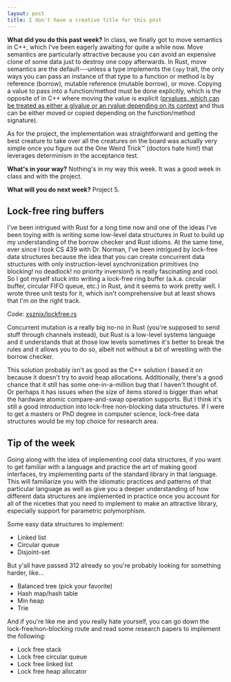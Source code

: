 ```yaml
---
layout: post
title: I don't have a creative title for this post
---
```


**What did you do this past week?** In class, we finally got to move semantics in C++, which I've been eagerly awaiting for quite a while now. Move semantics are particularly attractive because you can avoid an expensive clone of some data just to destroy one copy afterwards. In Rust, move semantics are the default---unless a type implements the `Copy` trait, the only ways you can pass an instance of that type to a function or method is by reference (borrow), mutable reference (mutable borrow), or move. Copying a value to pass into a function/method must be done explicitly, which is the opposite of in C++ where moving the value is explicit ([prvalues, which can be treated as either a glvalue or an rvalue depending on its context](https://www.justsoftwaresolutions.co.uk/cplusplus/core-c++-lvalues-and-rvalues.html#glvalue) and thus can be either moved or copied depending on the function/method signature).

As for the project, the implementation was straightforward and getting the best creature to take over all the creatures on the board was actually very simple once you figure out the One Weird Trick™ (doctors hate him!) that leverages determinism in the acceptance test.

**What's in your way?** Nothing's in my way this week. It was a good week in class and with the project.

**What will you do next week?** Project 5.

## Lock-free ring buffers

I've been intrigued with Rust for a long time now and one of the ideas I've been toying with is writing some low-level data structures in Rust to build up my understanding of the borrow checker and Rust idioms. At the same time, ever since I took CS 439 with Dr. Norman, I've been intrigued by lock-free data structures because the idea that you can create concurrent data structures with only instruction-level synchronization primitives (no blocking! no deadlock! no priority inversion!) is really fascinating and cool. So I got myself stuck into writing a lock-free ring buffer (a.k.a. circular buffer, circular FIFO queue, etc.) in Rust, and it seems to work pretty well. I wrote three unit tests for it, which isn't comprehensive but at least shows that I'm on the right track.

Code: [xsznix/lockfree.rs](https://github.com/xsznix/lockfree.rs)

Concurrent mutation is a really big no-no in Rust (you're supposed to send stuff through channels instead), but Rust is a low-level systems language and it understands that at those low levels sometimes it's better to break the rules and it allows you to do so, albeit not without a bit of wrestling with the borrow checker.

This solution probably isn't as good as the C++ solution I based it on because it doesn't try to avoid heap allocations. Additionally, there's a good chance that it still has some one-in-a-million bug that I haven't thought of. Or perhaps it has issues when the size of items stored is bigger than what the hardware atomic compare-and-swap operation supports. But I think it's still a good introduction into lock-free non-blocking data structures. If I were to get a masters or PhD degree in computer science, lock-free data structures would be my top choice for research area.

## Tip of the week

Going along with the idea of implementing cool data structures, if you want to get familiar with a language and practice the art of making good interfaces, try implementing parts of the standard library in that language. This will familiarize you with the idiomatic practices and patterns of that particular language as well as give you a deeper understanding of how different data structures are implemented in practice once you account for all of the niceties that you need to implement to make an attractive library, especially support for parametric polymorphism.

Some easy data structures to implement:

* Linked list
* Circular queue
* Disjoint-set

But y'all have passed 312 already so you're probably looking for something harder, like...

* Balanced tree (pick your favorite)
* Hash map/hash table
* Min heap
* Trie

And if you're like me and you really hate yourself, you can go down the lock-free/non-blocking route and read some research papers to implement the following:

* Lock free stack
* Lock free circular queue
* Lock free linked list
* Lock free heap allocator
